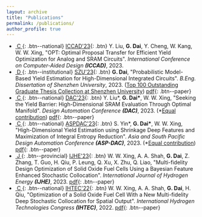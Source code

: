 ```yaml
---
layout: archive
title: "Publications"
permalink: /publications/
author_profile: true
---
```


* [&nbsp;C&nbsp;](){: .btn--national} [ICCAD'23](https://iccad.com/){: .btn} Y. Liu, **G. Dai**, Y. Cheng, W. Kang, W. W. Xing, "OPT: Optimal Proposal Transfer for Efficient Yield Optimization for Analog and SRAM Circuits". *International Conference on Computer-Aided Design* ***(ICCAD)***, 2023.
* [&nbsp;D&nbsp;](){: .btn--institutional} [SZU'23](https://en.szu.edu.cn/){: .btn} **G. Dai**, "Probabilistic Model-Based Yield Estimation for High-Dimensional Integrated Circuits". *B.Eng. Dissertation of Shenzhen University*, 2023. (<u>Top 100 Outstanding Graduate Thesis Collection at Shenzhen University</u>) [pdf](https://guohaodai.github.io/files/pub_UGThesis_23.pdf){: .btn--paper}
* [&nbsp;C&nbsp;](){: .btn--national} [DAC'23](https://dac.com/){: .btn} Y. Liu\*, **G. Dai\***, W. W. Xing, "Seeking the Yield Barrier: High-Dimensional SRAM Evaluation Through Optimal Manifold". *Design Automation Conference* ***(DAC)***, 2023. (*<u>Equal contribution</u>) [pdf](https://guohaodai.github.io/files/My_DAC23.pdf){: .btn--paper} 
* [&nbsp;C&nbsp;](){: .btn--national} [ASPDAC'23](https://www.aspdac.com/aspdac2024/){: .btn} S. Yin\*, **G. Dai\***, W. W. Xing, "High-Dimensional Yield Estimation using Shrinkage Deep Features and Maximization of Integral Entropy Reduction". *Asia and South Pacific Design Automation Conference* ***(ASP-DAC)***, 2023.  (*<u>Equal contribution</u>) [pdf](https://guohaodai.github.io/files/My_ASPDAC23.pdf){: .btn--paper}
* [&nbsp;J&nbsp;](){: .btn--provincial} [IJHE'23](https://www.sciencedirect.com/journal/international-journal-of-hydrogen-energy){: .btn} W. W. Xing, A. A. Shah, **G. Dai**, Z. Zhang, T. Guo, H. Qiu, P. Leung, Q. Xu, X. Zhu, Q. Liao, "Multi-fidelity Design Optimization of Solid Oxide Fuel Cells Using a Bayesian Feature Enhanced Stochastic Collocation". *International Journal of Hydrogen Energy*  ***(IJHE)***, 2023. [pdf](https://guohaodai.github.io/files/My_IJHE23.pdf){: .btn--paper}
* [&nbsp;C&nbsp;](){: .btn--national} [IHTEC'22](https://ihtec2023.org/){: .btn} W. W. Xing, A. A. Shah, **G. Dai**, H. Qiu, "Optimization of a Solid Oxide Fuel Cell With a New Multi-fidelity Deep Stochastic Collocation for Spatial Output". *International Hydrogen Technologies Congress* ***(IHTEC)***, 2022. [pdf](https://guohaodai.github.io/files/My_IHTEC22.pdf){: .btn--paper}

